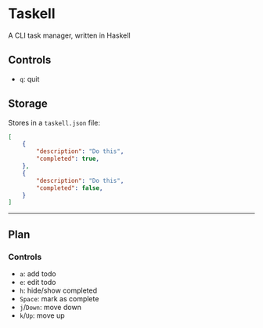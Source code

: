 # Taskell

A CLI task manager, written in Haskell

## Controls

- `q`: quit

## Storage

Stores in a `taskell.json` file:

```json
[
    {
        "description": "Do this",
        "completed": true,
    },
    {
        "description": "Do this",
        "completed": false,
    }
]
```

---

## Plan

### Controls

- `a`: add todo
- `e`: edit todo
- `h`: hide/show completed
- `Space`: mark as complete
- `j`/`Down`: move down
- `k`/`Up`: move up
